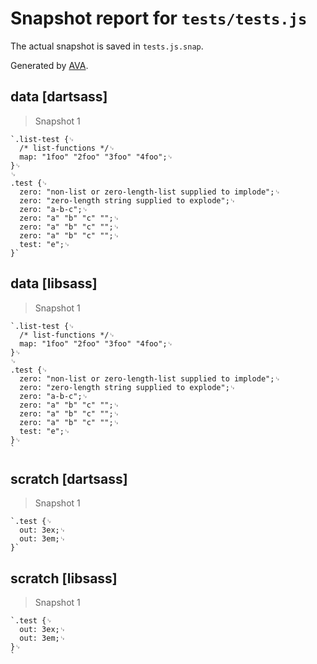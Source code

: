 # Snapshot report for `tests/tests.js`

The actual snapshot is saved in `tests.js.snap`.

Generated by [AVA](https://ava.li).

## data [dartsass]

> Snapshot 1

    `.list-test {␊
      /* list-functions */␊
      map: "1foo" "2foo" "3foo" "4foo";␊
    }␊
    ␊
    .test {␊
      zero: "non-list or zero-length-list supplied to implode";␊
      zero: "zero-length string supplied to explode";␊
      zero: "a-b-c";␊
      zero: "a" "b" "c" "";␊
      zero: "a" "b" "c" "";␊
      zero: "a" "b" "c" "";␊
      test: "e";␊
    }`

## data [libsass]

> Snapshot 1

    `.list-test {␊
      /* list-functions */␊
      map: "1foo" "2foo" "3foo" "4foo";␊
    }␊
    ␊
    .test {␊
      zero: "non-list or zero-length-list supplied to implode";␊
      zero: "zero-length string supplied to explode";␊
      zero: "a-b-c";␊
      zero: "a" "b" "c" "";␊
      zero: "a" "b" "c" "";␊
      zero: "a" "b" "c" "";␊
      test: "e";␊
    }␊
    `

## scratch [dartsass]

> Snapshot 1

    `.test {␊
      out: 3ex;␊
      out: 3em;␊
    }`

## scratch [libsass]

> Snapshot 1

    `.test {␊
      out: 3ex;␊
      out: 3em;␊
    }␊
    `
